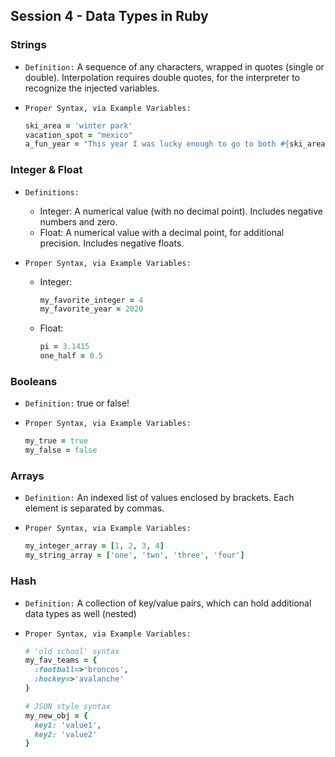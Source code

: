 ## Session 4 - Data Types in Ruby

### Strings
- `Definition:`  A sequence of any characters, wrapped in quotes (single or double). Interpolation requires double quotes, for the interpreter to recognize the injected variables.

- `Proper Syntax, via Example Variables: `


    ```ruby
    ski_area = 'winter park'
    vacation_spot = "mexico"
    a_fun_year = "This year I was lucky enough to go to both #{ski_area} and #{vacation_spot}!"
    ```

### Integer & Float
- `Definitions: `
    - Integer:  A numerical value (with no decimal point). Includes negative numbers and zero.
    - Float:  A numerical value with a decimal point, for additional precision. Includes negative floats.

- `Proper Syntax, via Example Variables: `
    - Integer:
        ```ruby
        my_favorite_integer = 4
        my_favorite_year = 2020
        ```
    - Float:
        ```ruby
        pi = 3.1415
        one_half = 0.5
        ```

### Booleans
- `Definition:`  true or false!

- `Proper Syntax, via Example Variables: `
    ```ruby
    my_true = true
    my_false = false
    ```

### Arrays
- `Definition:`  An indexed list of values enclosed by brackets. Each element is separated by commas.

- `Proper Syntax, via Example Variables: `
    ```ruby
    my_integer_array = [1, 2, 3, 4]
    my_string_array = ['one', 'two', 'three', 'four']
    ```

### Hash
- `Definition:`  A collection of key/value pairs, which can hold additional data types as well (nested)

- `Proper Syntax, via Example Variables: `
    ```ruby
    # 'old school' syntax
    my_fav_teams = {
      :football=>'broncos',
      :hockey=>'avalanche'
    }

    # JSON style syntax
    my_new_obj = {
      key1: 'value1',
      key2: 'value2'
    }
    ```
